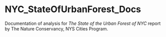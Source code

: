 # NYC_StateOfUrbanForest_Docs
Documentation of analysis for *The State of the Urban Forest of NYC* report by The Nature Conservancy, NYS Cities Program.

